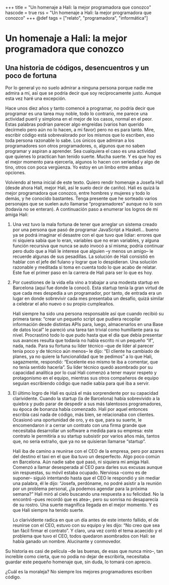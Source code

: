 +++
title = "Un homenaje a Hali: la mejor programadora que conozco"
hascode = true
rss = "Un homenaje a Hali: la mejor programadora que conozco"
+++
@def tags = ["relato", "programadora", "informática"]


# Un homenaje a Hali: la mejor programadora que conozco

## Una historia de códigos, desencuentros y un poco de fortuna

Por lo general yo no suelo admirar a ninguna persona porque nadie me admira a mí, así que se podría decir que soy recíprocamente justo. Aunque esta vez haré una excepción. 

Hace unos diez años y tanto comencé a programar, no podría decir que programar es una tarea muy noble, todo lo contrario, me parece una actividad pueril y simplona en el mejor de los casos, normal en el peor. Estas palabras podrían parecer algo engreídas (varios han querido decírmelo pero aún no lo hacen, a mi favor) pero no es para tanto. Mire, escribir código está sobrevalorado por los mismos que lo escriben, eso toda persona razonable lo sabe. Los únicos que admiran a los programadores son otros programadores, o, algunos que no saben programar y aspiran a aprender. Sea cualquiera el caso es una actividad que quienes lo practican han tenido suerte. Mucha suerte. Y es que hoy es el mejor momento para ejercerla, algunos lo hacen con seriedad y algo de tino, otros con poca vergüenza. Yo estoy en un limbo entre ambas opciones.

Volviendo al tema inicial de este texto. Quiero rendir homenaje a Josefa Hall (desde ahora Hall, mejor Hali, así le suelo decir de cariño). Hali es quizá la mejor programadora que conozco, entre hombres y mujeres y todo lo demás, y he conocido bastantes. Tenga presente que he sorteado varios personajes que se suelen auto llamarse “programadores” aunque no lo son (todavía no se enteran). A continuación paso a enumerar los logros de mi amiga Hali:


1.	Una vez tuvo la mala fortuna de tener que arreglar un sistema creado por una persona que pasó de programar JavaScript a Haskell… bueno ya se podrá imaginar el desastre con el que tuvo que lidiar: errores que ni siquiera sabía que lo eran, variables que no eran variables, y alguna función recursiva que nunca se auto invocó a sí misma; podría continuar pero dudo que a Hali le interese que alguien –y menos un amigo– le recuerde algunas de sus pesadillas. La solución de Hali consistió en hablar con el jefe del fulano y lograr que lo despidieran. Una solución razonable y meditada si toma en cuenta todo lo que acabo de relatar. Este fue el primer paso en la carrera de Hali para ser lo que es hoy.
2.	Por cuestiones de la vida ella vino a trabajar a una modesta startup en Barcelona (aquí fue donde la conocí). Esta startup tenía la gran virtud de que cada mes despedía a un programador, por tanto, de entrada era un lugar en donde sobrevivir cada mes presentaba un desafío, quizá similar a celebrar el año nuevo o su propio cumpleaños. 

    Hali siempre ha sido una persona responsable así que cuando recibió su primera tarea: “crear un pequeño script que pudiera recopilar información desde distintas APIs para, luego, almacenarlos en una Base de datos local” le pareció una tarea tan trivial como humillante para su nivel. Procrastinó todo lo que pudo hasta que el día que debía presentar sus avances resulta que todavía no había escrito ni un pequeño “if”, nada, nada. Para su fortuna su líder técnico –que de líder al parecer tenía poco y de técnico aún menos– le dijo: “El cliente ha cambiado de planes, ya no quiere la funcionalidad que te pedimos” a lo que Hali, sagazmente, respondió: “Excelente eso mismo te iba a comentar, que no tenía sentido hacerla”. Su líder técnico quedó asombrado por su capacidad analítica por lo cual Hali comenzó a tener mayor respeto y protagonismo en el equipo, mientras sus otros compañeros de equipo seguían escribiendo código que nadie sabía para qué iba a servir.
3.	El último logro de Hali es quizá el más sorprendente por su capacidad clarividente. Cuando la startup (la de Barcelona) había sobrevivido a la quiebra y pudo parar de despedir a sus más talentosos programadores, su época de bonanza había comenzado. Hali por aquel entonces escribía casi nada de código, más bien, se relacionaba con clientes. Ocasionó una oportunidad de oro, y es que, para su suerte, le encomendaron ir a cerrar un contrato con una firma grande que necesitaba desarrollar un software a medida para su empresa: este contrato le permitiría a su startup subsistir por varios años más, tantos que, no sería extraño, que ya no se quisieran llamarse “startup”.

    Hali iba de camino a reunirse con el CEO de la empresa, pero por azares del destino el taxi en el que iba tuvo un desperfecto. Algo poco común en Barcelona. Aún nadie sabe qué pasó, ni siquiera mi amiga Hali. Comenzó a llamar desesperada al CEO para darles sus excusas aunque sin respuestas, su móvil estaba ocupado. Nerviosa –como es de suponer– siguió intentando hasta que el CEO le respondió y sin mediar una palabra, él le dijo: “Josefa, perdóname, no podré asistir a la reunión por un problema personal, ¿la podemos agendar para la próxima semana?” Hali miró al cielo buscando una respuesta a su felicidad. No la encontró –pues recordó que es atea–, pero su sonrisa no desaparecía de su rostro. Una suerte magnífica llegada en el mejor momento. Y es que Hali siempre ha tenido suerte.  

    Lo clarividente radica en que un día antes de este intento fallido, el de reunirse con el CEO, estuvo con su equipo y les dijo: “No creo que sea tan fácil firmar el contrato”. Y claro, una vez contó el tema acaecido y el problema que tuvo el CEO, todos quedaron asombrados con Hali: se había ganado un nombre. Alucinante y conmovedor.

Su historia es casi de película –de las buenas, de esas que nunca miro–, tan increíble como cierta, que no podía no dejar de escribirla, necesitaba guardar este pequeño homenaje que, sin duda, lo tomará con aprecio.

¿Cuál es la moraleja? No siempre los mejores programadores escriben código.

